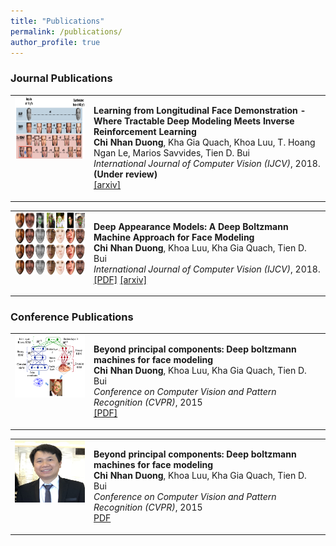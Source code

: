 ```yaml
---
title: "Publications"
permalink: /publications/
author_profile: true
---
```


### Journal Publications

<table width="900" align="center" border="0">
	<td width="25%" valign="top" align="center"><img src="/images/featured_SDAP.png" alt="game" width="120" height="100" style="border-style: none"></td>
	<td width="75%" valign="top">
	<p><heading><strong>Learning from Longitudinal Face Demonstration - Where Tractable Deep Modeling Meets Inverse Reinforcement Learning</strong></heading><br>
	<strong> Chi Nhan Duong</strong>, Kha Gia Quach, Khoa Luu, T. Hoang Ngan Le, Marios Savvides, Tien D. Bui<br>
	<em>International Journal of Computer Vision (IJCV)</em>, 2018.<b>(Under review)</b><br>
	<a href="https://arxiv.org/pdf/1711.10520.pdf">[arxiv]</a>
	</p></td></table>

<table width="900" align="center" border="0">
	<td width="25%" valign="top" align="center"><img src="/images/featured_DAMs_journal.jpg" alt="game" width="120" height="100" style="border-style: none"></td>
	<td width="75%" valign="top">
	<p><heading><strong>Deep Appearance Models: A Deep Boltzmann Machine Approach for Face Modeling</strong></heading><br>
	<strong> Chi Nhan Duong</strong>, Khoa Luu, Kha Gia Quach, Tien D. Bui<br><em>International Journal of Computer Vision (IJCV)</em>, 2018.<br>
	<a href="https://link.springer.com/article/10.1007%2Fs11263-018-1113-3">[PDF]</a>
	<a href="https://arxiv.org/pdf/1607.06871.pdf">[arxiv]</a>
	</p></td></table>

### Conference Publications
<table width="900" align="center" border="0">
	<td width="25%" valign="top" align="center"><img src="/images/featured_DAMs.png" alt="game" width="120" height="100" style="border-style: none"></td>
	<td width="75%" valign="top"><p><heading><strong>Beyond principal components: Deep boltzmann machines for face modeling</strong></heading><br>
	<strong> Chi Nhan Duong</strong>, Khoa Luu, Kha Gia Quach, Tien D. Bui<br><em>Conference on Computer Vision and Pattern Recognition (CVPR)</em>, 2015<br>
	<a href="https://www.cv-foundation.org/openaccess/content_cvpr_2015/papers/Duong_Beyond_Principal_Components_2015_CVPR_paper.pdf">[PDF]</a>
	</p></td></table>

<table width="900" align="center" border="0">
	<td width="25%" valign="top" align="center"><img src="/images/dcnhan.png" alt="game" width="120" height="100" style="border-style: none"></td>
	<td width="75%" valign="top"><p><heading><strong>Beyond principal components: Deep boltzmann machines for face modeling</strong></heading><br><strong> Chi Nhan Duong</strong>, Khoa Luu, Kha Gia Quach, Tien D. Bui<br><em>Conference on Computer Vision and Pattern Recognition (CVPR)</em>, 2015<br><a href="https://www.cv-foundation.org/openaccess/content_cvpr_2015/papers/Duong_Beyond_Principal_Components_2015_CVPR_paper.pdf">PDF</a></p></td></table>	 
